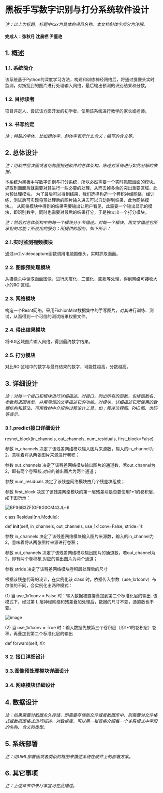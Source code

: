 # 黑板手写数字识别与打分系统软件设计

*注：以上为标题，标题中xxx为具体的项目名称。本文档斜体字部分为注解。*

#### 完成人：张秋月 沈晨栖 尹董艳

## 1. 概述

### 1.1. 系统简介
该系统基于Python的深度学习方法，构建和训练神经网络后，将通过摄像头实时监测，对捕捉到的图片进行处理输入网络，最后输出预测的识别结果和分数。

### 1.2. 目标读者

项目评定人、尝试该方面开发的初学者、使用该系统进行教学的家长或老师。

### 1.3. 书写约定

*注：特殊的字体，比如粗体字、斜体字表示什么含义；缩写的含义等。*

## 2. 总体设计

*注：用软件层次图或者结构图描述软件的总体架构。陈述对系统进行如此分解的依据。*

本系统为黑板手写数字识别与打分系统，所以必然需要一个实时抓取画面的模块。
抓取到画面后就需要对其进行一些必要的处理，从而去掉多余的突出重要区域，此为预处理模块。
为了最后可以得到结果，我们选择构造一个卷积神经网络，经训练、测试后可实现将预处理后的图片输入进去可以自动得到结果，此为网络模块。。
从网络模块中得到的结果需要输出让用户看见，此需要一个输出显示的模块，即识别数字，同时也需要对最后的结果打分，于是独立出一个打分模块。

*注：然后对总体架构中的每一个模块分小节描述。对每一个模块，用文字描述它所承担的功能；所使用的服务；所提供的服务。如下所示：*

### 2.1.实时监测视频模块
通过cv2.videocapture函数调用电脑摄像头，实时抓取画面。

### 2.2. 图像预处理模块
从摄像头中读取画面图像，进行灰度化、二值化、膨胀等处理，得到网络可接收大小的ROI区域。

### 2.3. 网络模块
构造一个Resnt网络，采用FishionMint数据集中的手写图片，对其进行训练、测试，从而得到一个可信的测试结果权重文件。

### 2.4. 得出结果模块
将ROI区域图片输入网络，得到最终数字结果。

### 2.5. 打分模块
对比ROI区域中的数字与最终结果的数字，可能性越高，分数越高。

## 3. 详细设计

*注：对每一个接口和模块进行详细描述。对接口，列出所有的函数，包括函数名、参数和返回类型，并用简短的文字描述它的功能。对模块，详细描述它所使用的数据结构和算法，可用教材中介绍的过程设计工具，如：程序流程图、PAD图、伪码等表示。*

### 3.1.predict接口详细设计
resnet_block(in_channels, out_channels, num_residuals, first_block=False)

参数 in_channels 决定了该残差网络模块输入图片来源数，输入的in_channel为2，意味着将从两张图片来源进行卷积；

参数 out_channels 决定了该残差网络模块输出图片的通道数，若out_channel为2，即有两个卷积核,对应的输出图片为两个通道；

参数 num_residuals 决定了该残差网络模块由几个残差块组成；

参数 first_block 决定了该残差网络模块的第一层残差块是否要使用1*1的卷积层，如下图所示：

![BF1(6B3ZF(GF8G0CM42JL~6](https://user-images.githubusercontent.com/106146337/172203625-fe68dac4-98a5-4ac4-b472-63cb8db254cd.jpg)

class Residual(nn.Module):

def __init__(self, in_channels, out_channels, use_1x1conv=False, stride=1):

参数 in_channels 决定了该残差网络模块输入图片来源数，输入的in_channel为2，意味着将从两张图片来源进行卷积；

参数 out_channels 决定了该残差网络模块输出图片的通道数，若out_channel为2，即有两个卷积核,对应的输出图片为两个通道；

参数 stride 决定了该残差网络模块卷积层处理后的尺寸

根据该残差代码的设计，在实例化该 class 时，依据传入参数（use_1x1conv）布尔值的不同，会实例化出两种模式：

(1) 当 use_1x1conv = False 时：输入数据被直接叠加到第二个标准化层的输出.
该模式下，经过第 L 层神经网络和残差叠加处理后，数据的尺寸不变，通道数也不变。

![image](https://user-images.githubusercontent.com/106146337/172204974-68464cb2-ec76-4efb-9345-aacbbd09ae99.png)

(2) 当 use_1x1conv = True 时：输入数据先被第三个卷积层（即1*1的卷积层）卷积，再叠加到第二个标准化层的输出

def forward(self, X):
### 3.2. 接口详细设计

### 3.3.图像预处理模块详细设计

### 3.4. 网络模块详细设计

## 4. 数据设计

*注：如果需要对数据永久存储，即需要存储到文件或者数据库中，则需要对文件格式或数据库格式进行描述。对数据库，可以用一张表格介绍每一个关系模式中字段的名称、含义和类型。*

## 5. 系统部署

*注：用UML部署图或者类似的框图来描述系统在硬件上的部署方案。*

## 6. 其它事项

*注：上述章节中未尽事宜可在此描述。*


